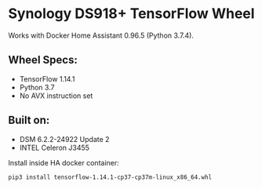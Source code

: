 # Synology DS918+ TensorFlow Wheel

Works with Docker Home Assistant 0.96.5 (Python 3.7.4).

## Wheel Specs:
* TensorFlow 1.14.1
* Python 3.7
* No AVX instruction set

## Built on:
* DSM 6.2.2-24922 Update 2
* INTEL Celeron J3455

Install inside HA docker container: 
```
pip3 install tensorflow-1.14.1-cp37-cp37m-linux_x86_64.whl
```
